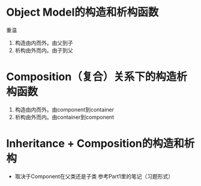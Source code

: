 # Object Model的构造和析构函数
重温
1. 构造由内而外。由父到子
2. 析构由外而内。由子到父


# Composition（复合）关系下的构造析构函数
1. 构造由内而外。由component到container
2. 析构由外而内。由container到component


# Inheritance + Composition的构造和析构
* 取决于Component在父类还是子类
参考Part1里的笔记（习题形式）











